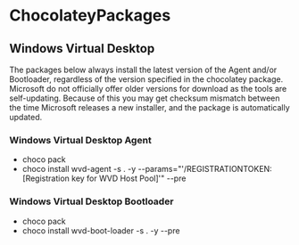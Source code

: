 # ChocolateyPackages

## Windows Virtual Desktop
The packages below always install the latest version of the Agent and/or Bootloader, regardless of the version specified in the chocolatey package. Microsoft do not officially offer older versions for download as the tools are self-updating. Because of this you may get checksum mismatch between the time Microsoft releases a new installer, and the package is automatically updated.

### Windows Virtual Desktop Agent
- choco pack
- choco install wvd-agent -s . -y --params="'/REGISTRATIONTOKEN:[Registration key for WVD Host Pool]'" --pre
### Windows Virtual Desktop Bootloader
- choco pack
- choco install wvd-boot-loader -s . -y --pre
